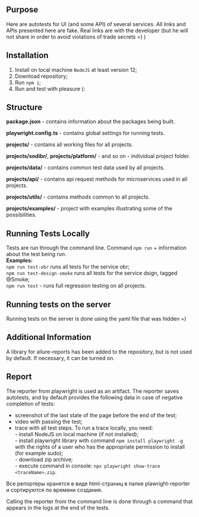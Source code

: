 ## Purpose
Here are autotests for UI (and some API) of several services. All links and APIs presented here are fake. Real links are with the developer (but he will not share in order to avoid violations of trade secrets =) )

## Installation
1. Install on local machine `NodeJS` at least version 12;
1. Download repository;
2. Run `npm i`;
3. Run and test with pleasure (:

## Structure
**package.json** - contains information about the packages being built.

**playwright.config.ts** - contains global settings for running tests.

**projects/** - contains all working files for all projects.

**projects/sodibr/**, **projects/platform/** - and so on - individual project folder.

**projects/data/** - contains common test data used by all projects.

**projects/api/** - contains api request methods for microservices used in all projects.

**projects/utils/** - contains methods common to all projects.

**projects/examples/** - project with examples illustrating some of the possibilities.

## Running Tests Locally
Tests are run through the command line. Command `npm run` + information about the test being run.\
**Examples:**\
`npm run test-obr` runs all tests for the service obr;\
`npm run test-design-smoke` runs all tests for the service dsign, tagged @Smoke;\
`npm run test` - runs full regression testing on all projects.

## Running tests on the server
Running tests on the server is done using the yaml file that was hidden =)

## Additional Information
A library for allure-reports has been added to the repository, but is not used by default. If necessary, it can be turned on.

## Report
The reporter from playwright is used as an artifact. The reporter saves autotests, and by default provides the following data in case of negative completion of tests:
- screenshot of the last state of the page before the end of the test;
- video with passing the test;
- trace with all test steps. To run a trace locally, you need:\
        - install NodeJS on local machine (if not installed);\
        - install playwright library with command `npm install playwright -g` with the rights of a user who has the appropriate permission to install (for example sudo);\
        - download zip archive;\
        - execute command in console: `npx playwright show-trace <traceName>.zip`.


Все репортеры хранятся в виде html-страниц в папке plawright-reporter и сортируются по времени создания.

Calling the reporter from the command line is done through a command that appears in the logs at the end of the tests.